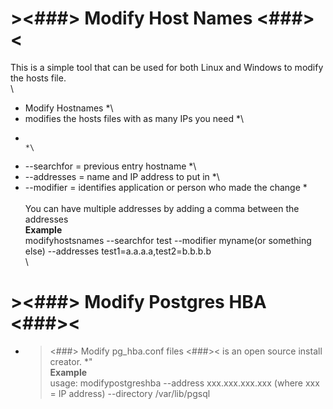 # ><###> Modify Host Names <###><
This is a simple tool that can be used for both Linux and Windows to modify the hosts file.\
\
*  Modify Hostnames														*\
*  modifies the hosts files with as many IPs you need					*\
*																		*\
* 	--searchfor = previous entry hostname								*\
* 	--addresses = name and IP address to put in							*\
* 	--modifier = identifies application or person who made the change	*\
\
You can have multiple addresses by adding a comma between the addresses\
**Example**\
modifyhostsnames --searchfor test --modifier myname(or something else) --addresses test1=a.a.a.a,test2=b.b.b.b\
\
# ><###> Modify Postgres HBA <###><
*  ><###> Modify pg_hba.conf files <###>< is an open source install creator. *"\
**Example**\
usage: modifypostgreshba --address xxx.xxx.xxx.xxx (where xxx = IP address) --directory /var/lib/pgsql 